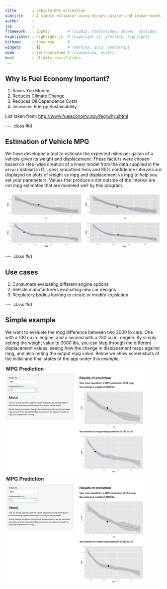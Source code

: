 ```yaml
---
title       : Vehicle MPG estimation
subtitle    : A simple estimator using mtcars dataset and linear modeling
author      : 
job         : 
framework   : io2012        # {io2012, html5slides, shower, dzslides, ...}
highlighter : highlight.js  # {highlight.js, prettify, highlight}
hitheme     : tomorrow      # 
widgets     : []            # {mathjax, quiz, bootstrap}
mode        : selfcontained # {standalone, draft}
knit        : slidify::knit2slides
---
```


## Why Is Fuel Economy Important?

1. Saves You Money
2. Reduces Climate Change
3. Reduces Oil Dependence Costs
4. Increases Energy Sustainability  
  
List taken from: http://www.fueleconomy.gov/feg/why.shtml

--- .class #id 

## Estimation of Vehicle MPG

We have developed a tool to estimate the expected miles per gallon of a vehicle given its weight and displacement.
These factors were chosen based on step-wise creation of a linear model from the data supplied in the `mtcars` dataset in R. Loess smoothed lines and 95% confidence intervals are displayed on plots of weight vs mpg and displacement vs mpg to help you set your parameters. Values that produce a dot outside of the interval are not mpg estimates that are modeled well by this program.  
  
![plot of chunk unnamed-chunk-1](assets/fig/unnamed-chunk-1.png) 

--- .class #id 

## Use cases

1. Consumers evaluating different engine options
2. Vehicle manufacturers evaluating new car designs
3. Regulatory bodies looking to create or modify legislation

--- .class #id 

## Simple example

We want to evaluate the mpg difference between two 3000 lb cars. One with a 130 cu.in. engine, and a second with a 230 cu.in. engine. By simply setting the weight value to 3000 lbs, you can step through the different displacement values, seeing how the change in displacement maps against mpg, and also noting the output mpg value. Below we show screenshots of the initial and final states of the app under this example.

<img src="./initial-state.png" alt="Screenshot of MPG estimator"
     style="height:350px;display:inline-block;margin-left:auto;margin-right:auto;text-align:center;">
<img src="./final-state.png" alt="Screenshot of MPG estimator"
     style="height:350px;display:inline-block;margin-left:auto;margin-right:auto;text-align:center;">
